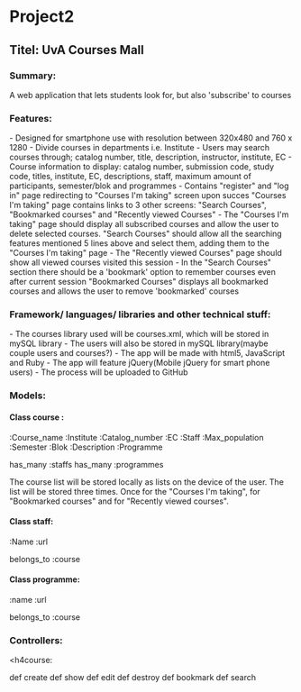 <h1>Project2</h1>

<h2>Titel: UvA Courses Mall</h2>

<h3>Summary:</h3>
A web application that lets students look for, but also 'subscribe' to courses

<h3>Features:</h3>
  - Designed for smartphone use with resolution between 320x480 and 760 x 1280
  - Divide courses in departments i.e. Institute
  - Users may search courses through; catalog number, title, description, instructor, institute, EC
  - Course information to display: catalog number, submission code, study code, titles, institute, EC, descriptions, staff, maximum amount 
  of participants, semester/blok and programmes
  - Contains "register" and "log in" page redirecting to "Courses I'm taking" screen upon succes
  "Courses I'm taking" page contains links to 3 other screens: "Search Courses", "Bookmarked courses" and "Recently viewed Courses"
  - The "Courses I'm taking" page should display all subscribed courses and allow the user to delete selected courses. 
  "Search Courses" should allow all the searching features mentioned 5 lines above and select them, adding them to the "Courses I'm taking" page
  - The "Recently viewed Courses" page should show all viewed courses visited this session
  - In the "Search Courses" section there should be a 'bookmark' option to remember courses even after current session
  "Bookmarked Courses" displays all bookmarked courses and allows the user to remove 'bookmarked' courses
  
<h3>Framework/ languages/ libraries and other technical stuff:</h3>
  - The courses library used will be courses.xml, which will be stored in mySQL library
  - The users will also be stored in mySQL library(maybe couple users and courses?)
  - The app will be made with html5, JavaScript and Ruby
  - The app will feature jQuery(Mobile jQuery for smart phone users)
  - The process will be uploaded to GitHub

<h3>Models:</h3>

<h4>Class course :</h4>

  :Course_name
  :Institute 
  :Catalog_number
  :EC
  :Staff 
  :Max_population
  :Semester
  :Blok
  :Description
  :Programme

has_many :staffs
has_many :programmes

The course list will be stored locally as lists on the device of the user. The list will be stored three 
times. Once for the "Courses I'm taking", for "Bookmarked courses" and for "Recently viewed courses".

<h4>Class staff:</h4>

  :Name
  :url

belongs_to :course

<h4>Class programme:</h4>

  :name
  :url

belongs_to :course


<h3>Controllers: </h3>

<h4course:</h4>

def create
def show
def edit
def destroy
def bookmark
def search
